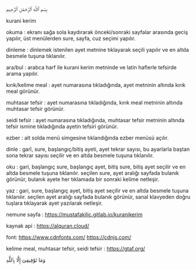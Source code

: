
بِسْمِ ٱللَّهِ ٱلرَّحْمَٰنِ ٱلرَّحِيمِ

kurani kerim


okuma : ekranı sağa sola kaydırarak önceki/sonraki sayfalar arasında geciş yapılır, üst menülerden sure, sayfa, cuz seçimi yapılır.


dinleme : dinlemek istenilen ayet metnine tıklayarak seçili yapılır ve en altda besmele tuşuna tıklanılır.


ara/bul : arabca harf ile kurani kerim metninde  ve latin haflerle tefsirde arama yapılır.


kırık/kelime meal : ayet numarasına tıkladığında, ayet metninin altında kırık meal görünür.


muhtasar tefsir : ayet numarasına tıkladığında, kırık meal metninin altında muhtasar tefsir  görünür.


seidi tefsir : ayet numarasına tıkladığında, muhtasar tefsir  metninin altında tefsir ismine tıkladığında ayetin tefsiri görünür.


ezber : alt solda menü simgesine tıklandığında ezber menüsü açılır.


dinle : garî, sure, başlangıç/bitiş ayeti, ayet tekrar sayısı, bu ayarlarla baştan sona tekrar sayısı seçilir ve en altda besmele tuşuna tıklanılır.

oku : gari, başlangıç sure, başlangıç ayet, bitiş sure, bitiş ayet seçilir ve en altda besmele tuşuna tıklanılır. seçilen sure, ayet aralığı sayfada bulanık görünür, bulanık ayete her tıklamada bir sonraki kelime netleşir.

yaz : gari, sure, başlangıç ayet, bitiş ayet seçilir ve en altda besmele tuşuna tıklanılır. seçilen ayet aralığı sayfada bulanık görünür, sanal klavyeden doğru tuşlara tıklayarak ayet yazılarak netleşir.




nemune sayfa : https://mustafakilic.gitlab.io/kuranikerim



kaynak 
api : https://alquran.cloud/

font: https://www.cdnfonts.com/ https://cdnjs.com/

kelime meal, muhtasar tefsir, seidi tefsir : https://gtaf.org/

وَمَا تَوْفِيقِىٓ إِلَّا بِٱللَّهِ
